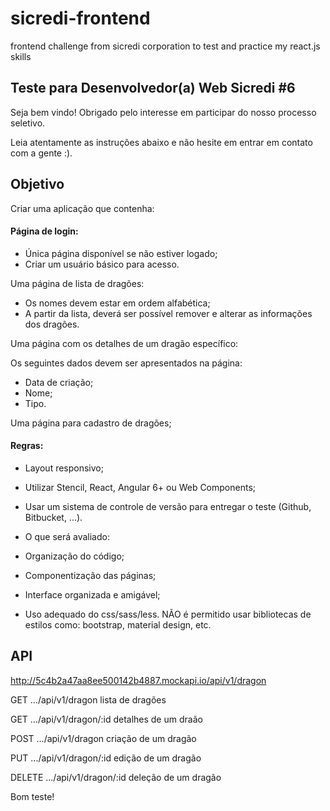 # sicredi-frontend
frontend challenge from sicredi corporation to test and practice my react.js skills

## Teste para Desenvolvedor(a) Web Sicredi #6

Seja bem vindo! Obrigado pelo interesse em participar do nosso processo seletivo.

Leia atentamente as instruções abaixo e não hesite em entrar em contato com a gente :).

## Objetivo
Criar uma aplicação que contenha:

#### **Página de login:**

- Única página disponível se não estiver logado;
- Criar um usuário básico para acesso.

Uma página de lista de dragões:

- Os nomes devem estar em ordem alfabética;
- A partir da lista, deverá ser possível remover e alterar as informações dos dragões.

Uma página com os detalhes de um dragão específico:

Os seguintes dados devem ser apresentados na página:

- Data de criação;
- Nome;
- Tipo.

Uma página para cadastro de dragões;

#### **Regras:**

- Layout responsivo;
- Utilizar Stencil, React, Angular 6+ ou Web Components;
- Usar um sistema de controle de versão para entregar o teste (Github, Bitbucket, ...).
- O que será avaliado:

- Organização do código;
- Componentização das páginas;
- Interface organizada e amigável;
- Uso adequado do css/sass/less. NÃO é permitido usar bibliotecas de estilos como: bootstrap, material design, etc.

## API
http://5c4b2a47aa8ee500142b4887.mockapi.io/api/v1/dragon

GET .../api/v1/dragon
lista de dragões

GET .../api/v1/dragon/:id
detalhes de um draão

POST .../api/v1/dragon
criação de um dragão

PUT .../api/v1/dragon/:id
edição de um dragão

DELETE .../api/v1/dragon/:id
deleção de um dragão

Bom teste!
